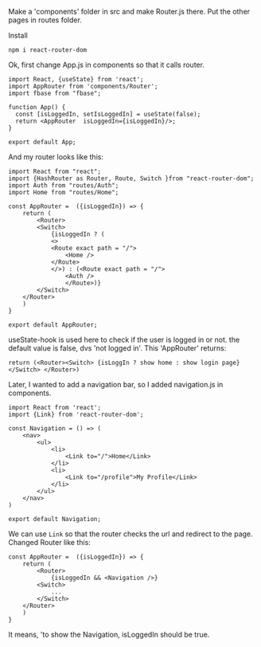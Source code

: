 Make a 'components' folder in src and make Router.js there.
Put the other pages in routes folder.

Install 
```
npm i react-router-dom
```

Ok, first change App.js in components so that it calls router.

```
import React, {useState} from 'react';
import AppRouter from 'components/Router';
import fbase from "fbase";

function App() {
  const [isLoggedIn, setIsLoggedIn] = useState(false);
  return <AppRouter  isLoggedIn={isLoggedIn}/>;
}

export default App;
```

And my router looks like this:

```
import React from "react";
import {HashRouter as Router, Route, Switch }from "react-router-dom";
import Auth from "routes/Auth";
import Home from "routes/Home";

const AppRouter =  ({isLoggedIn}) => {    
    return (
        <Router>
        <Switch>
            {isLoggedIn ? (
            <>
            <Route exact path = "/">
                <Home />
            </Route>
            </>) : (<Route exact path = "/">
                <Auth />
                </Route>)}
        </Switch>
    </Router>
    )
}

export default AppRouter;
```

useState-hook is used here to check if the user is logged in or not. the default value is false, dvs 'not logged in'. 
This 'AppRouter' returns:
```
return (<Router><Switch> {isLoggIn ? show home : show login page} </Switch> </Router>)
```

Later, I wanted to add a navigation bar, so I added navigation.js in components.
```
import React from 'react';
import {Link} from 'react-router-dom';

const Navigation = () => (
    <nav> 
        <ul>
            <li>
                <Link to="/">Home</Link>
            </li>
            <li>
                <Link to="/profile">My Profile</Link>
            </li>
        </ul>
    </nav>
)

export default Navigation;
```

We can use `Link` so that the router checks the url and redirect to the page.
Changed Router like this:
```
const AppRouter =  ({isLoggedIn}) => {    
    return (
        <Router>
            {isLoggedIn && <Navigation />}
        <Switch>
            ...
        </Switch>
    </Router>
    )
}
```
It means, 'to show the Navigation, isLoggedIn should be true. 